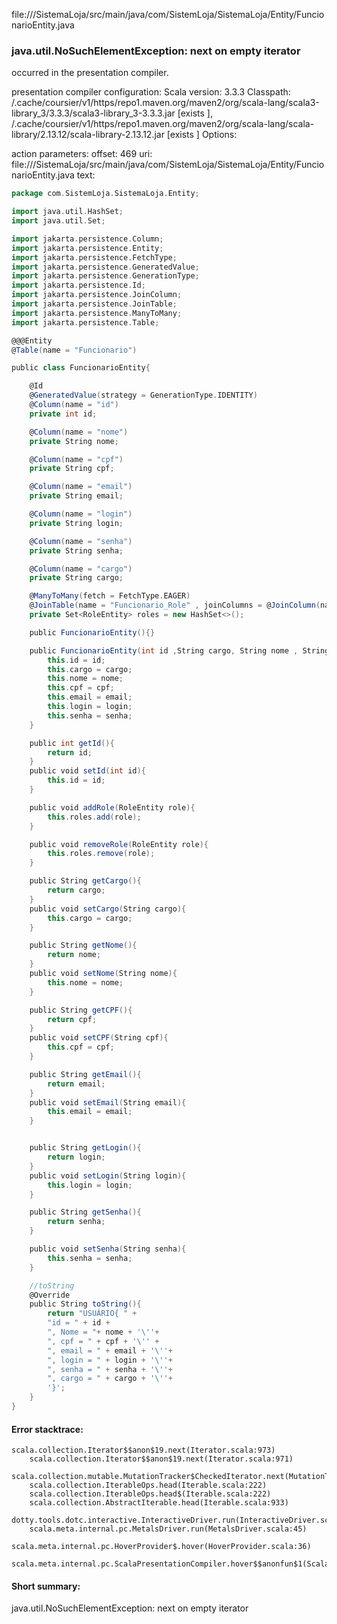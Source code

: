 file://<WORKSPACE>/SistemaLoja/src/main/java/com/SistemLoja/SistemaLoja/Entity/FuncionarioEntity.java
### java.util.NoSuchElementException: next on empty iterator

occurred in the presentation compiler.

presentation compiler configuration:
Scala version: 3.3.3
Classpath:
<HOME>/.cache/coursier/v1/https/repo1.maven.org/maven2/org/scala-lang/scala3-library_3/3.3.3/scala3-library_3-3.3.3.jar [exists ], <HOME>/.cache/coursier/v1/https/repo1.maven.org/maven2/org/scala-lang/scala-library/2.13.12/scala-library-2.13.12.jar [exists ]
Options:



action parameters:
offset: 469
uri: file://<WORKSPACE>/SistemaLoja/src/main/java/com/SistemLoja/SistemaLoja/Entity/FuncionarioEntity.java
text:
```scala
package com.SistemLoja.SistemaLoja.Entity;

import java.util.HashSet;
import java.util.Set;

import jakarta.persistence.Column;
import jakarta.persistence.Entity;
import jakarta.persistence.FetchType;
import jakarta.persistence.GeneratedValue;
import jakarta.persistence.GenerationType;
import jakarta.persistence.Id;
import jakarta.persistence.JoinColumn;
import jakarta.persistence.JoinTable;
import jakarta.persistence.ManyToMany;
import jakarta.persistence.Table;

@@@Entity
@Table(name = "Funcionario")

public class FuncionarioEntity{

    @Id
    @GeneratedValue(strategy = GenerationType.IDENTITY)
    @Column(name = "id")
    private int id;

    @Column(name = "nome")
    private String nome;

    @Column(name = "cpf")
    private String cpf;

    @Column(name = "email")
    private String email;

    @Column(name = "login")
    private String login;

    @Column(name = "senha")
    private String senha;

    @Column(name = "cargo")
    private String cargo;

    @ManyToMany(fetch = FetchType.EAGER)
    @JoinTable(name = "Funcionario_Role" , joinColumns = @JoinColumn(name = "funcionario_id") , inverseJoinColumns = @JoinColumn(name = "role_id"))
    private Set<RoleEntity> roles = new HashSet<>();

    public FuncionarioEntity(){}

    public FuncionarioEntity(int id ,String cargo, String nome , String cpf , String email  ,String login , String senha){
        this.id = id;
        this.cargo = cargo;
        this.nome = nome;
        this.cpf = cpf;
        this.email = email;
        this.login = login;
        this.senha = senha;
    }

    public int getId(){
        return id;
    }
    public void setId(int id){
        this.id = id;
    }

    public void addRole(RoleEntity role){
        this.roles.add(role);
    }

    public void removeRole(RoleEntity role){
        this.roles.remove(role);
    } 

    public String getCargo(){
        return cargo;
    }
    public void setCargo(String cargo){
        this.cargo = cargo;
    }

    public String getNome(){
        return nome;
    }
    public void setNome(String nome){
        this.nome = nome;
    }

    public String getCPF(){
        return cpf;
    }
    public void setCPF(String cpf){
        this.cpf = cpf;
    }

    public String getEmail(){
        return email;
    }
    public void setEmail(String email){
        this.email = email;
    }


    public String getLogin(){
        return login;
    }
    public void setLogin(String login){
        this.login = login;
    }

    public String getSenha(){
        return senha;
    }

    public void setSenha(String senha){
        this.senha = senha;
    }

    //toString
    @Override
    public String toString(){
        return "USUÁRIO{ " +
        "id = " + id +
        ", Nome = "+ nome + '\''+
        ", cpf = " + cpf + '\'' +
        ", email = " + email + '\''+
        ", login = " + login + '\''+
        ", senha = " + senha + '\''+ 
        ", cargo = " + cargo + '\''+
        '}';
    }
}
```



#### Error stacktrace:

```
scala.collection.Iterator$$anon$19.next(Iterator.scala:973)
	scala.collection.Iterator$$anon$19.next(Iterator.scala:971)
	scala.collection.mutable.MutationTracker$CheckedIterator.next(MutationTracker.scala:76)
	scala.collection.IterableOps.head(Iterable.scala:222)
	scala.collection.IterableOps.head$(Iterable.scala:222)
	scala.collection.AbstractIterable.head(Iterable.scala:933)
	dotty.tools.dotc.interactive.InteractiveDriver.run(InteractiveDriver.scala:168)
	scala.meta.internal.pc.MetalsDriver.run(MetalsDriver.scala:45)
	scala.meta.internal.pc.HoverProvider$.hover(HoverProvider.scala:36)
	scala.meta.internal.pc.ScalaPresentationCompiler.hover$$anonfun$1(ScalaPresentationCompiler.scala:389)
```
#### Short summary: 

java.util.NoSuchElementException: next on empty iterator